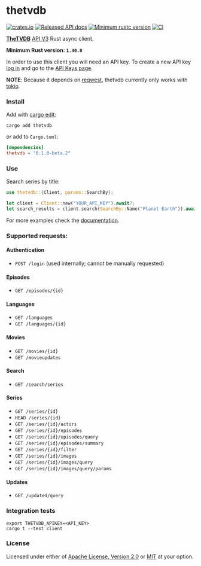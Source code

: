 # thetvdb

[![crates.io](https://img.shields.io/crates/v/thetvdb.svg)][crate]
[![Released API docs](https://docs.rs/thetvdb/badge.svg)][documentation]
[![Minimum rustc version](https://img.shields.io/badge/rustc-1.40%2B-informational)][rustc]
[![CI](https://img.shields.io/github/workflow/status/roignpar/thetvdb/CI)][ci]

__[TheTVDB]__ [API V3] Rust async client.

__Minimum Rust version: `1.40.0`__

In order to use this client you will need an API key. To create a new API key
[log in] and go to the [API Keys page].

__NOTE__: Because it depends on [reqwest], thetvdb currently only works with
[tokio].

### Install

Add with [cargo edit]:
```
cargo add thetvdb
```

_or_ add to `Cargo.toml`:
```toml
[dependencies]
thetvdb = "0.1.0-beta.2"
```

### Use
Search series by title:
```rust
use thetvdb::{Client, params::SearchBy};

let client = Client::new("YOUR_API_KEY").await?;
let search_results = client.search(SearchBy::Name("Planet Earth")).await?;
```
For more examples check the [documentation].

### Supported requests:

#### Authentication
* `POST /login` (used internally; cannot be manually requested)

#### Episodes
* `GET /episodes/{id}`

#### Languages
* `GET /languages`
* `GET /languages/{id}`

#### Movies
* `GET /movies/{id}`
* `GET /movieupdates`

#### Search
* `GET /search/series`

#### Series
* `GET /series/{id}`
* `HEAD /series/{id}`
* `GET /series/{id}/actors`
* `GET /series/{id}/episodes`
* `GET /series/{id}/episodes/query`
* `GET /series/{id}/episodes/summary`
* `GET /series/{id}/filter`
* `GET /series/{id}/images`
* `GET /series/{id}/images/query`
* `GET /series/{id}/images/query/params`

#### Updates
* `GET /updated/query`

### Integration tests
```
export THETVDB_APIKEY=<API_KEY>
cargo t --test client
```

### License
Licensed under either of [Apache License, Version 2.0](LICENSE-APACHE)
or [MIT](LICENSE-MIT) at your option.

[crate]: https://crates.io/crates/thetvdb
[ci]: https://github.com/roignpar/thetvdb/actions?query=workflow%3ACI
[rustc]: https://blog.rust-lang.org/2019/12/19/Rust-1.40.0.html
[log in]: https://thetvdb.com/auth/login
[api keys page]: https://thetvdb.com/dashboard/account/apikeys
[reqwest]: https://github.com/seanmonstar/reqwest
[tokio]: https://github.com/tokio-rs/tokio
[cargo edit]: https://github.com/killercup/cargo-edit
[thetvdb]: https://thetvdb.com/
[api v3]: https://api.thetvdb.com/swagger
[documentation]: https://docs.rs/thetvdb
